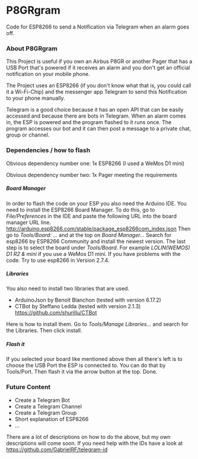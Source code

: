 # P8GRgram
Code for ESP8266 to send a Notification via Telegram when an alarm goes off.

### About P8GRgram

This Project is useful if you own an Airbus P8GR or another Pager that has a USB Port that's powered if it receives an alarm and you don't get an official notification on your mobile phone.

The Project uses an ESP8266 (if you don't know what that is, you could call it a Wi-Fi-Chip) and the messenger app Telegram to send this Notification to your phone manually.

Telegram is a good choice because it has an open API that can be easily accessed and because there are bots in Telegram. When an alarm comes in, the ESP is powered and the program flashed to it runs once. The program accesses our bot and it can then post a message to a private chat, group or channel.

### Dependencies / how to flash
Obvious dependency number one: 1x ESP8266 (I used a WeMos D1 mini)

Obvious dependency number two: 1x Pager meeting the requirements

##### Board Manager
In order to flash the code on your ESP you also need the Arduino IDE. You need to install the ESP8266 Board Manager. To do this, go to *File/Preferences* in the IDE and paste the following URL into the board manager URL line. http://arduino.esp8266.com/stable/package_esp8266com_index.json Then go to *Tools/Board: ...* and at the top on *Board Manager...* Search for esp8266 by ESP8266 Community and install the newest version.  The last step is to select the board under *Tools/Board*. For example *LOLIN(WEMOS) D1 R2 & mini* if you use a WeMos D1 mini. If you have problems with the code. Try to use esp8266 in Version 2.7.4.

##### Libraries
You also need to install two libraries that are used.
- ArduinoJson by Benoit Blanchon (tested with version 6.17.2)
- CTBot by Steffano Ledda (tested with version 2.1.3) https://github.com/shurillu/CTBot

Here is how to install them. Go to *Tools/Manage Libraries...* and search for the Libraries. Then click install.

##### Flash it
If you selected your board like mentioned above then all there's left is to choose the USB Port the ESP is connected to. You can do that by Tools/Port. Then flash it via the arrow button at the top. Done.


### Future Content
- Create a Telegram Bot
- Create a Telegram Channel
- Create a Telegram Group
- Short explanation of ESP8266
- ...

There are a lot of descriptions on how to do the above, but my own descriptions will come soon. If you need help with the IDs have a look at https://github.com/GabrielRF/telegram-id
